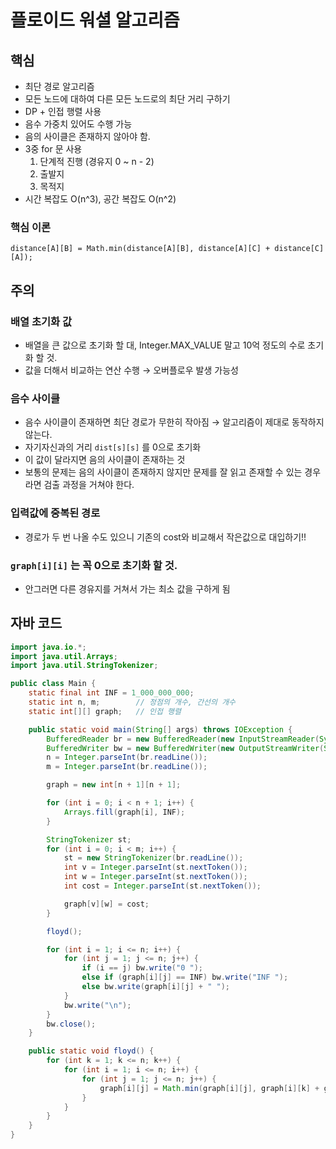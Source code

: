 플로이드 워셜 알고리즘
=
## 핵심
- 최단 경로 알고리즘
- 모든 노드에 대하여 다른 모든 노드로의 최단 거리 구하기
- DP + 인접 행렬 사용
- 음수 가중치 있어도 수행 가능
- 음의 사이클은 존재하지 않아야 함. 
- 3중 for 문 사용
  1. 단계적 진행 (경유지 0 ~ n - 2)
  2. 출발지
  3. 목적지
- 시간 복잡도 O(n^3),  공간 복잡도 O(n^2)

### 핵심 이론
```
distance[A][B] = Math.min(distance[A][B], distance[A][C] + distance[C][A]);
```

## 주의
### 배열 초기화 값
- 배열을 큰 값으로 초기화 할 대, Integer.MAX_VALUE 말고 10억 정도의 수로 초기화 할 것.
- 값을 더해서 비교하는 연산 수행 &rarr; 오버플로우 발생 가능성
### 음수 사이클
- 음수 사이클이 존재하면 최단 경로가 무한히 작아짐 &rarr; 알고리즘이 제대로 동작하지 않는다. 
- 자기자신과의 거리 `dist[s][s]` 를 0으로 초기화
- 이 값이 달라지면 음의 사이클이 존재하는 것
- 보통의 문제는 음의 사이클이 존재하지 않지만 문제를 잘 읽고 존재할 수 있는 경우라면 검출 과정을 거쳐야 한다.
### 입력값에 중복된 경로
- 경로가 두 번 나올 수도 있으니 기존의 cost와 비교해서 작은값으로 대입하기!!
### `graph[i][i]` 는 꼭 0으로 초기화 할 것. 
- 안그러면 다른 경유지를 거쳐서 가는 최소 값을 구하게 됨

## 자바 코드

```java
import java.io.*;
import java.util.Arrays;
import java.util.StringTokenizer;

public class Main {
    static final int INF = 1_000_000_000;
    static int n, m;        // 정점의 개수, 간선의 개수
    static int[][] graph;   // 인접 행렬

    public static void main(String[] args) throws IOException {
        BufferedReader br = new BufferedReader(new InputStreamReader(System.in));
        BufferedWriter bw = new BufferedWriter(new OutputStreamWriter(System.out));
        n = Integer.parseInt(br.readLine());
        m = Integer.parseInt(br.readLine());

        graph = new int[n + 1][n + 1];

        for (int i = 0; i < n + 1; i++) {
            Arrays.fill(graph[i], INF);
        }

        StringTokenizer st;
        for (int i = 0; i < m; i++) {
            st = new StringTokenizer(br.readLine());
            int v = Integer.parseInt(st.nextToken());
            int w = Integer.parseInt(st.nextToken());
            int cost = Integer.parseInt(st.nextToken());

            graph[v][w] = cost;
        }

        floyd();

        for (int i = 1; i <= n; i++) {
            for (int j = 1; j <= n; j++) {
                if (i == j) bw.write("0 ");
                else if (graph[i][j] == INF) bw.write("INF ");
                else bw.write(graph[i][j] + " ");
            }
            bw.write("\n");
        }
        bw.close();
    }

    public static void floyd() {
        for (int k = 1; k <= n; k++) {
            for (int i = 1; i <= n; i++) {
                for (int j = 1; j <= n; j++) {
                    graph[i][j] = Math.min(graph[i][j], graph[i][k] + graph[k][j]);
                }
            }
        }
    }
}
```